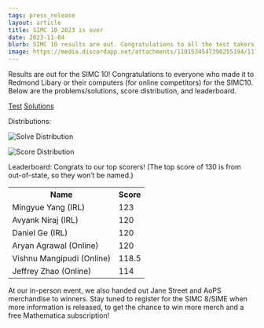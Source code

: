 ```yaml
---
tags: press_release
layout: article
title: SIMC 10 2023 is over
date: 2023-11-04
blurb: SIMC 10 results are out. Congratulations to all the test takers!
image: https://media.discordapp.net/attachments/1101534547390255194/1170546294150930502/IMG_0543.jpg?ex=65596f30&is=6546fa30&hm=c2ed1e5521630ec7905b4356efaa6a41eaf9a294144e12a204ab201b4df35026&=&width=807&height=605
---
```

Results are out for the SIMC 10! Congratulations to everyone who made it to Redmond Libary or their computers (for online competitors) for the SIMC10. Below are the problems/solutions, score distribution, and leaderboard.

<a href="https://drive.google.com/file/d/1s1xrO9oD0atTr3Mo0soCgEYoLZhBw_iJ/view?usp=drive_link"> Test</a>
<a href="https://drive.google.com/file/d/1hIIjn6UQGswAOm6meZng8PpeI24Lbn6g/view?usp=sharing"> Solutions</a>

Distributions:

![Solve Distribution]([https://keep.google.com/u/0/media/v2/1NJOB2bGKaKHpuSzNyKJP2tcXHGJo553dc7g7nUXKv-uiRzTNwhjFZdt3aw/1EFEoRDLYJkhEiIYjzM42SuXo2MKjmwNm8nbL26lmH1MkeFwVkEhYgD_d5Mzh?sz=512&accept=image%2Fgif%2Cimage%2Fjpeg%2Cimage%2Fjpg%2Cimage%2Fpng%2Cimage%2Fwebp](https://media.discordapp.net/attachments/1101534547390255194/1170546294150930502/IMG_0543.jpg?ex=65596f30&is=6546fa30&hm=c2ed1e5521630ec7905b4356efaa6a41eaf9a294144e12a204ab201b4df35026&=&width=807&height=605))

![Score Distribution](https://keep.google.com/u/0/media/v2/1-OYLWolTdoavgCUnXRetMoTN0Pm2qmso8mvWNg_I_aN1IEPhLhbRhjBe3Sk0/137oWo-T_F6244rPI302I38YUBYfHTeblX8dAqrvZvdSNLhbsU43zbLJAdM1f?sz=512&accept=image%2Fgif%2Cimage%2Fjpeg%2Cimage%2Fjpg%2Cimage%2Fpng%2Cimage%2Fwebp)

Leaderboard:  Congrats to our top scorers! (The top score of 130 is from out-of-state, so they won’t be named.)

<table>
    <tr>
        <th>Name</th>
        <th>Score</th>
    </tr>
    <tr>
        <td>Mingyue Yang (IRL)</td>
        <td>123</td>
    </tr>
    <tr>
        <td>Avyank Niraj (IRL)</td>
        <td>120</td>
    </tr>
    <tr>
        <td>Daniel Ge (IRL)</td>
        <td>120</td>
    </tr>
    <tr>
        <td>Aryan Agrawal (Online)</td>
        <td>120</td>
    </tr>
    <tr>
        <td>Vishnu Mangipudi (Online)</td>
        <td>118.5</td>
    </tr>
    <tr>
        <td>Jeffrey Zhao (Online)</td>
        <td>114</td>
    </tr>
</table>

At our in-person event, we also handed out Jane Street and AoPS merchandise to winners. Stay tuned to register for the SIMC 8/SIME when more information is released, to get the chance to win more merch and a free Mathematica subscription!
